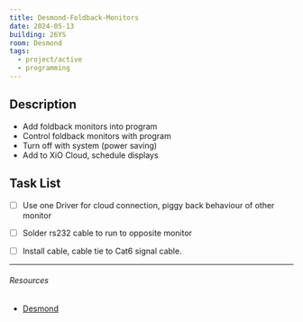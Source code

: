 ```yaml
---
title: Desmond-Foldback-Monitors
date: 2024-05-13
building: 26YS
room: Desmond
tags:
  - project/active
  - programming
---
```


## Description

- Add foldback monitors into program
- Control foldback monitors with program
- Turn off with system (power saving)
- Add to XiO Cloud, schedule displays

## Task List

- [ ] Use one Driver for cloud connection, piggy back behaviour of other monitor
- [ ] Solder rs232 cable to run to opposite monitor
- [ ] Install cable, cable tie to Cat6 signal cable.


---
###### Resources
- [Desmond](../03-Resources/Rooms/Desmond.md)